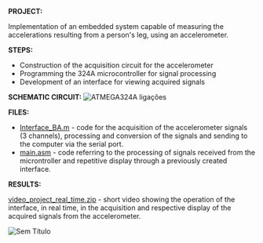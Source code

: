 **PROJECT:** 

Implementation of an embedded system capable of measuring the accelerations resulting from a person's leg, using an accelerometer.


**STEPS:** 

* Construction of the acquisition circuit for the accelerometer
* Programming the 324A microcontroller for signal processing
* Development of an interface for viewing acquired signals

**SCHEMATIC CIRCUIT:**
![ATMEGA324A ligações](https://user-images.githubusercontent.com/66881028/84780506-90c9d100-afdd-11ea-9515-69c7dad7ffc9.PNG)

**FILES:** 

* [Interface_BA.m](https://github.com/MiguelCastro3/Monitoring-a-person-s-acceleration/blob/master/Interface_BA.m) - code for the acquisition of the accelerometer signals (3 channels), processing and conversion of the signals and sending to the computer via the serial port.
* [main.asm](https://github.com/MiguelCastro3/Monitoring-a-person-s-acceleration/blob/master/main.asm) - code referring to the processing of signals received from the microntroller and repetitive display through a previously created interface.


**RESULTS:** 

[video_project_real_time.zip](https://github.com/MiguelCastro3/Monitoring-a-person-s-acceleration/files/4782737/video_project_real_time.zip) - short video showing the operation of the interface, in real time, in the acquisition and respective display of the acquired signals from the accelerometer.

![Sem Título](https://user-images.githubusercontent.com/66881028/84701968-cf17af80-af4d-11ea-9e2f-c6169008d918.png)
